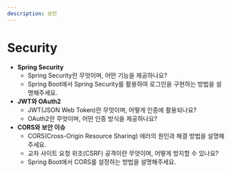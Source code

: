 ```yaml
---
description: 보안
---
```


# Security

* **Spring Security**
  * Spring Security란 무엇이며, 어떤 기능을 제공하나요?
  * Spring Boot에서 Spring Security를 활용하여 로그인을 구현하는 방법을 설명해주세요.
* **JWT와 OAuth2**
  * JWT(JSON Web Token)란 무엇이며, 어떻게 인증에 활용되나요?
  * OAuth2란 무엇이며, 어떤 인증 방식을 제공하나요?
* **CORS와 보안 이슈**
  * CORS(Cross-Origin Resource Sharing) 에러의 원인과 해결 방법을 설명해주세요.
  * 교차 사이트 요청 위조(CSRF) 공격이란 무엇이며, 어떻게 방지할 수 있나요?
  * Spring Boot에서 CORS를 설정하는 방법을 설명해주세요.
